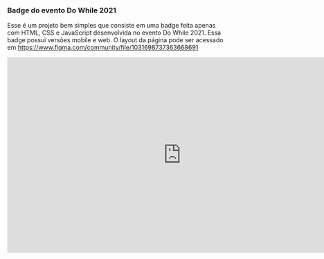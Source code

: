 ### Badge do evento Do While 2021
Esse é um projeto bem simples que consiste em uma badge feita apenas com HTML, CSS e JavaScript desenvolvida no evento Do While 2021. Essa badge possui versões mobile e web. O layout da página pode ser acessado em https://www.figma.com/community/file/1031698737363668691

<iframe style="border: 1px solid rgba(0, 0, 0, 0.1);" width="800" height="450" src="https://www.figma.com/embed?embed_host=share&url=https%3A%2F%2Fwww.figma.com%2Ffile%2FB8Kw531B0UkuG0yL2gfPgg%2F%255BNLW-Heat---Mission%253A-Origin%255D-DoWhile2021-(Community)%3Fnode-id%3D0%253A1" allowfullscreen></iframe>